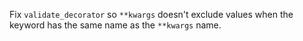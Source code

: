 Fix `validate_decorator` so `**kwargs` doesn't exclude values when the keyword
has the same name as the `**kwargs` name.